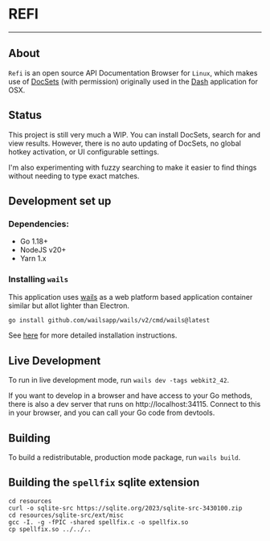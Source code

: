# REFI

---

## About

`Refi` is an open source API Documentation Browser for `Linux`, which makes use of [DocSets](https://kapeli.com/docsets)
(with permission) originally used in the [Dash](https://kapeli.com/dash) application for OSX.

## Status

This project is still very much a WIP. You can install DocSets, search for and view results.
However, there is no auto updating of DocSets, no global hotkey activation, or UI configurable settings.

I'm also experimenting with fuzzy searching to make it easier to find things without needing to
type exact matches.

## Development set up

### Dependencies:
- Go 1.18+
- NodeJS v20+
- Yarn 1.x

### Installing `wails`

This application uses [wails](https://wails.io/) as a web platform based application container
similar but allot lighter than Electron.
```bash
go install github.com/wailsapp/wails/v2/cmd/wails@latest
```
See [here](https://wails.io/docs/gettingstarted/installation/) for more detailed installation instructions. 

## Live Development

To run in live development mode, run `wails dev -tags webkit2_42`.

If you want to develop in a browser and have access to your Go methods, there is also a dev
server that runs on http://localhost:34115. Connect to this in your browser, and you can call
your Go code from devtools.

## Building

To build a redistributable, production mode package, run `wails build`.

## Building the `spellfix` sqlite extension

```shell
cd resources
curl -o sqlite-src https://sqlite.org/2023/sqlite-src-3430100.zip
cd resources/sqlite-src/ext/misc
gcc -I. -g -fPIC -shared spellfix.c -o spellfix.so
cp spellfix.so ../../..
```
